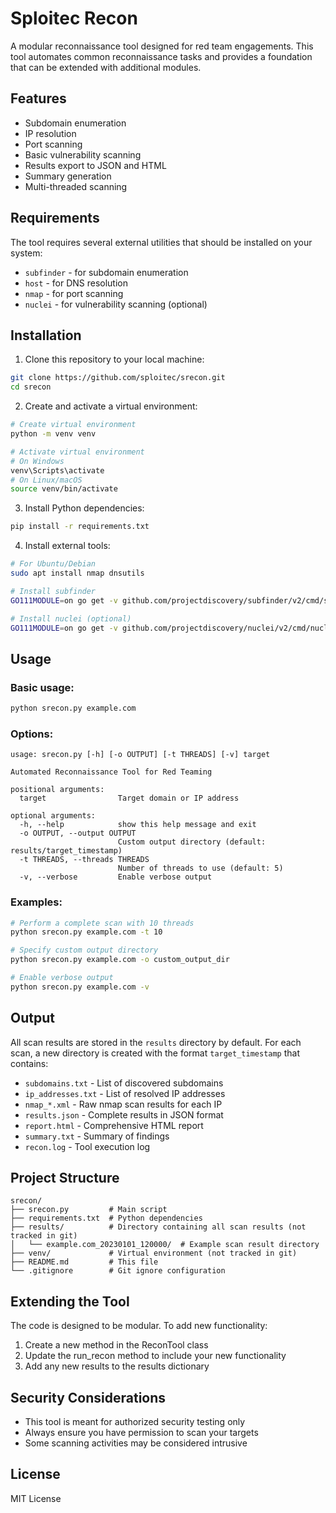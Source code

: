 # Sploitec Recon

A modular reconnaissance tool designed for red team engagements. This tool automates common reconnaissance tasks and provides a foundation that can be extended with additional modules.

## Features

- Subdomain enumeration
- IP resolution
- Port scanning
- Basic vulnerability scanning
- Results export to JSON and HTML
- Summary generation
- Multi-threaded scanning

## Requirements

The tool requires several external utilities that should be installed on your system:

- `subfinder` - for subdomain enumeration
- `host` - for DNS resolution
- `nmap` - for port scanning
- `nuclei` - for vulnerability scanning (optional)

## Installation

1. Clone this repository to your local machine:
```bash
git clone https://github.com/sploitec/srecon.git
cd srecon
```

2. Create and activate a virtual environment:
```bash
# Create virtual environment
python -m venv venv

# Activate virtual environment
# On Windows
venv\Scripts\activate
# On Linux/macOS
source venv/bin/activate
```

3. Install Python dependencies:
```bash
pip install -r requirements.txt
```

4. Install external tools:
```bash
# For Ubuntu/Debian
sudo apt install nmap dnsutils

# Install subfinder
GO111MODULE=on go get -v github.com/projectdiscovery/subfinder/v2/cmd/subfinder

# Install nuclei (optional)
GO111MODULE=on go get -v github.com/projectdiscovery/nuclei/v2/cmd/nuclei
```

## Usage

### Basic usage:

```bash
python srecon.py example.com
```

### Options:

```
usage: srecon.py [-h] [-o OUTPUT] [-t THREADS] [-v] target

Automated Reconnaissance Tool for Red Teaming

positional arguments:
  target                Target domain or IP address

optional arguments:
  -h, --help            show this help message and exit
  -o OUTPUT, --output OUTPUT
                        Custom output directory (default: results/target_timestamp)
  -t THREADS, --threads THREADS
                        Number of threads to use (default: 5)
  -v, --verbose         Enable verbose output
```

### Examples:

```bash
# Perform a complete scan with 10 threads
python srecon.py example.com -t 10

# Specify custom output directory
python srecon.py example.com -o custom_output_dir

# Enable verbose output
python srecon.py example.com -v
```

## Output

All scan results are stored in the `results` directory by default. For each scan, a new directory is created with the format `target_timestamp` that contains:

- `subdomains.txt` - List of discovered subdomains
- `ip_addresses.txt` - List of resolved IP addresses
- `nmap_*.xml` - Raw nmap scan results for each IP
- `results.json` - Complete results in JSON format
- `report.html` - Comprehensive HTML report
- `summary.txt` - Summary of findings
- `recon.log` - Tool execution log

## Project Structure

```
srecon/
├── srecon.py         # Main script
├── requirements.txt  # Python dependencies
├── results/          # Directory containing all scan results (not tracked in git)
│   └── example.com_20230101_120000/  # Example scan result directory
├── venv/             # Virtual environment (not tracked in git)
├── README.md         # This file
└── .gitignore        # Git ignore configuration
```

## Extending the Tool

The code is designed to be modular. To add new functionality:

1. Create a new method in the ReconTool class
2. Update the run_recon method to include your new functionality
3. Add any new results to the results dictionary

## Security Considerations

- This tool is meant for authorized security testing only
- Always ensure you have permission to scan your targets
- Some scanning activities may be considered intrusive

## License

MIT License

